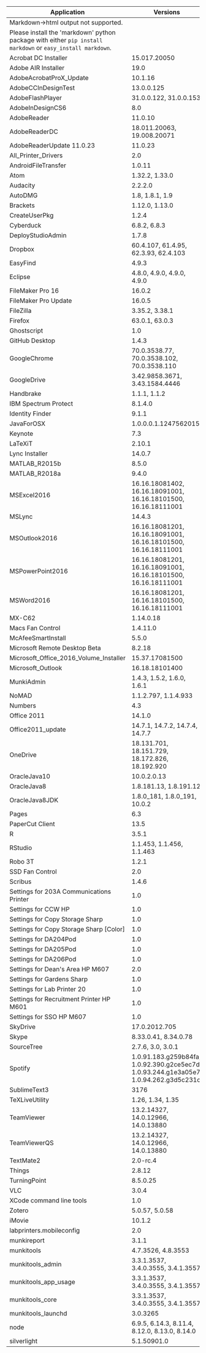 Application | Versions
--- | ---
Markdown->html output not supported. | 
Please install the 'markdown' python package with either `pip install markdown` or `easy_install markdown`. | 
Acrobat DC Installer | 15.017.20050
Adobe AIR Installer | 19.0
AdobeAcrobatProX_Update | 10.1.16
AdobeCCInDesignTest | 13.0.0.125
AdobeFlashPlayer | 31.0.0.122, 31.0.0.153
AdobeInDesignCS6 | 8.0
AdobeReader | 11.0.10
AdobeReaderDC | 18.011.20063, 19.008.20071
AdobeReaderUpdate 11.0.23 | 11.0.23
All_Printer_Drivers | 2.0
AndroidFileTransfer | 1.0.11
Atom | 1.32.2, 1.33.0
Audacity | 2.2.2.0
AutoDMG | 1.8, 1.8.1, 1.9
Brackets | 1.12.0, 1.13.0
CreateUserPkg | 1.2.4
Cyberduck | 6.8.2, 6.8.3
DeployStudioAdmin | 1.7.8
Dropbox | 60.4.107, 61.4.95, 62.3.93, 62.4.103
EasyFind | 4.9.3
Eclipse | 4.8.0, 4.9.0, 4.9.0, 4.9.0
FileMaker Pro 16 | 16.0.2
FileMaker Pro Update | 16.0.5
FileZilla | 3.35.2, 3.38.1
Firefox | 63.0.1, 63.0.3
Ghostscript | 1.0
GitHub Desktop | 1.4.3
GoogleChrome | 70.0.3538.77, 70.0.3538.102, 70.0.3538.110
GoogleDrive | 3.42.9858.3671, 3.43.1584.4446
Handbrake | 1.1.1, 1.1.2
IBM Spectrum Protect | 8.1.4.0
Identity Finder | 9.1.1
JavaForOSX | 1.0.0.0.1.1247562015
Keynote | 7.3
LaTeXiT | 2.10.1
Lync Installer | 14.0.7
MATLAB_R2015b | 8.5.0
MATLAB_R2018a | 9.4.0
MSExcel2016 | 16.16.18081402, 16.16.18091001, 16.16.18101500, 16.16.18111001
MSLync | 14.4.3
MSOutlook2016 | 16.16.18081201, 16.16.18091001, 16.16.18101500, 16.16.18111001
MSPowerPoint2016 | 16.16.18081201, 16.16.18091001, 16.16.18101500, 16.16.18111001
MSWord2016 | 16.16.18081201, 16.16.18101500, 16.16.18111001
MX-C62 | 1.14.0.18
Macs Fan Control | 1.4.11.0
McAfeeSmartInstall | 5.5.0
Microsoft Remote Desktop Beta | 8.2.18
Microsoft_Office_2016_Volume_Installer | 15.37.17081500
Microsoft_Outlook | 16.18.18101400
MunkiAdmin | 1.4.3, 1.5.2, 1.6.0, 1.6.1
NoMAD | 1.1.2.797, 1.1.4.933
Numbers | 4.3
Office 2011 | 14.1.0
Office2011_update | 14.7.1, 14.7.2, 14.7.4, 14.7.7
OneDrive | 18.131.701, 18.151.729, 18.172.826, 18.192.920
OracleJava10 | 10.0.2.0.13
OracleJava8 | 1.8.181.13, 1.8.191.12
OracleJava8JDK | 1.8.0_181, 1.8.0_191, 10.0.2
Pages | 6.3
PaperCut Client | 13.5
R | 3.5.1
RStudio | 1.1.453, 1.1.456, 1.1.463
Robo 3T | 1.2.1
SSD Fan Control | 2.0
Scribus | 1.4.6
Settings for 203A Communications Printer | 1.0
Settings for CCW HP | 1.0
Settings for Copy Storage Sharp | 1.0
Settings for Copy Storage Sharp [Color] | 1.0
Settings for DA204Pod | 1.0
Settings for DA205Pod | 1.0
Settings for DA206Pod | 1.0
Settings for Dean's Area HP M607 | 2.0
Settings for Gardens Sharp | 1.0
Settings for Lab Printer 20 | 1.0
Settings for Recruitment Printer HP M601 | 1.0
Settings for SSO HP M607 | 1.0
SkyDrive | 17.0.2012.705
Skype | 8.33.0.41, 8.34.0.78
SourceTree | 2.7.6, 3.0, 3.0.1
Spotify | 1.0.91.183.g259b84fa, 1.0.92.390.g2ce5ec7d, 1.0.93.244.g1e3a05e7, 1.0.94.262.g3d5c231c
SublimeText3 | 3176
TeXLiveUtility | 1.26, 1.34, 1.35
TeamViewer | 13.2.14327, 14.0.12966, 14.0.13880
TeamViewerQS | 13.2.14327, 14.0.12966, 14.0.13880
TextMate2 | 2.0-rc.4
Things | 2.8.12
TurningPoint | 8.5.0.25
VLC | 3.0.4
XCode command line tools | 1.0
Zotero | 5.0.57, 5.0.58
iMovie | 10.1.2
labprinters.mobileconfig | 2.0
munkireport | 3.1.1
munkitools | 4.7.3526, 4.8.3553
munkitools_admin | 3.3.1.3537, 3.4.0.3555, 3.4.1.3557
munkitools_app_usage | 3.3.1.3537, 3.4.0.3555, 3.4.1.3557
munkitools_core | 3.3.1.3537, 3.4.0.3555, 3.4.1.3557
munkitools_launchd | 3.0.3265
node | 6.9.5, 6.14.3, 8.11.4, 8.12.0, 8.13.0, 8.14.0
silverlight | 5.1.50901.0